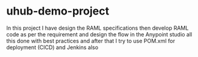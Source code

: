 # uhub-demo-project
In this project I have design the RAML specifications then develop RAML code as per the requirement and design the flow in the Anypoint studio all this done with best practices and after that I try to use POM.xml for deployment (CICD) and Jenkins also
